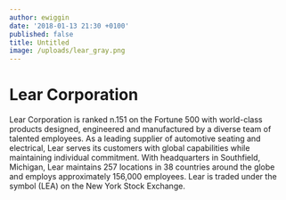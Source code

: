 ```yaml
---
author: ewiggin
date: '2018-01-13 21:30 +0100'
published: false
title: Untitled
image: /uploads/lear_gray.png
---
```


# Lear Corporation

Lear Corporation is ranked n.151 on the Fortune 500 with world-class products designed, engineered and manufactured by a diverse team of talented employees. As a leading supplier of automotive seating and electrical, Lear serves its customers with global capabilities while maintaining individual commitment. With headquarters in Southfield, Michigan, Lear maintains 257 locations in 38 countries around the globe and employs approximately 156,000 employees. Lear is traded under the symbol (LEA) on the New York Stock Exchange.
